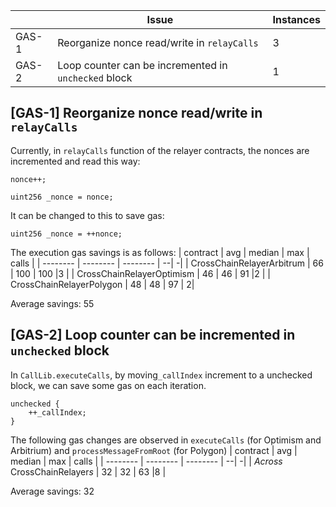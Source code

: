 

| | Issue| Instances |
|--|--|--|
| GAS-1 | Reorganize nonce read/write in `relayCalls` | 3 |
| GAS-2 | Loop counter can be incremented in `unchecked` block | 1 |


## [GAS-1] Reorganize nonce read/write in `relayCalls`
Currently, in `relayCalls` function of the relayer contracts, the nonces are incremented and read this way:
```solidity
nonce++;

uint256 _nonce = nonce;
```
It can be changed to this to save gas:
```solidity
uint256 _nonce = ++nonce;
```

The execution gas savings is as follows:
| contract | avg | median | max | calls |
| -------- | -------- | -------- | --| -|
| CrossChainRelayerArbitrum | 66     | 100     | 100     |3 |
| CrossChainRelayerOptimism | 46     | 46     | 91     |2 |
| CrossChainRelayerPolygon | 48     | 48     | 97     | 2|

Average savings: 55

## [GAS-2] Loop counter can be incremented in `unchecked` block
In `CallLib.executeCalls`, by moving`_callIndex` increment to a unchecked block, we can save some gas on each iteration. 
```solidity
unchecked {
    ++_callIndex;
}
```
The following gas changes are observed in `executeCalls` (for Optimism and Arbitrium) and `processMessageFromRoot` (for Polygon)
| contract | avg | median | max | calls |
| -------- | -------- | -------- | --| -|
| *Across* CrossChainRelayer*s* | 32     | 32     | 63     |8 |


Average savings: 32




